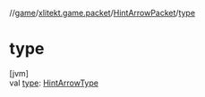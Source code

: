 //[game](../../../index.md)/[xlitekt.game.packet](../index.md)/[HintArrowPacket](index.md)/[type](type.md)

# type

[jvm]\
val [type](type.md): [HintArrowType](../../xlitekt.game.actor.render/-hint-arrow-type/index.md)
